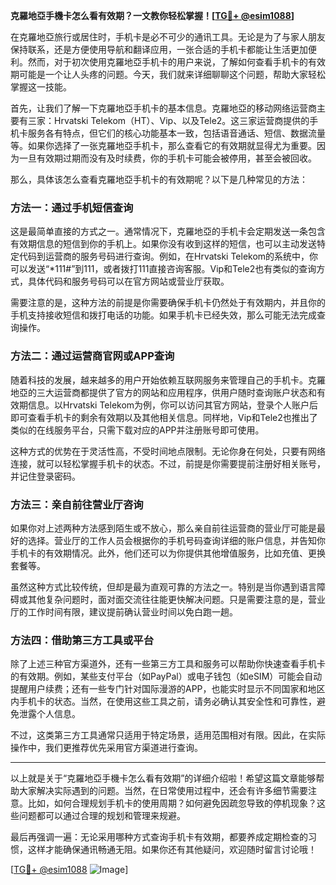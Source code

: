 **克羅地亞手機卡怎么看有效期？一文教你轻松掌握！[[TG💪+ @esim1088](https://t.me/s/esim1088)]**

在克羅地亞旅行或居住时，手机卡是必不可少的通讯工具。无论是为了与家人朋友保持联系，还是方便使用导航和翻译应用，一张合适的手机卡都能让生活更加便利。然而，对于初次使用克羅地亞手机卡的用户来说，了解如何查看手机卡的有效期可能是一个让人头疼的问题。今天，我们就来详细聊聊这个问题，帮助大家轻松掌握这一技能。

首先，让我们了解一下克羅地亞手机卡的基本信息。克羅地亞的移动网络运营商主要有三家：Hrvatski Telekom（HT）、Vip、以及Tele2。这三家运营商提供的手机卡服务各有特点，但它们的核心功能基本一致，包括语音通话、短信、数据流量等。如果你选择了一张克羅地亞手机卡，那么查看它的有效期就显得尤为重要。因为一旦有效期过期而没有及时续费，你的手机卡可能会被停用，甚至会被回收。

那么，具体该怎么查看克羅地亞手机卡的有效期呢？以下是几种常见的方法：

### 方法一：通过手机短信查询

这是最简单直接的方式之一。通常情况下，克羅地亞的手机卡会定期发送一条包含有效期信息的短信到你的手机上。如果你没有收到这样的短信，也可以主动发送特定代码到运营商的服务号码进行查询。例如，在Hrvatski Telekom的系统中，你可以发送“*111#”到111，或者拨打111直接咨询客服。Vip和Tele2也有类似的查询方式，具体代码和服务号码可以在官方网站或营业厅获取。

需要注意的是，这种方法的前提是你需要确保手机卡仍然处于有效期内，并且你的手机支持接收短信和拨打电话的功能。如果手机卡已经失效，那么可能无法完成查询操作。

### 方法二：通过运营商官网或APP查询

随着科技的发展，越来越多的用户开始依赖互联网服务来管理自己的手机卡。克羅地亞的三大运营商都提供了官方的网站和应用程序，供用户随时查询账户状态和有效期信息。以Hrvatski Telekom为例，你可以访问其官方网站，登录个人账户后即可查看手机卡的剩余有效期以及其他相关信息。同样地，Vip和Tele2也推出了类似的在线服务平台，只需下载对应的APP并注册账号即可使用。

这种方式的优势在于灵活性高，不受时间地点限制。无论你身在何处，只要有网络连接，就可以轻松掌握手机卡的状态。不过，前提是你需要提前注册好相关账号，并记住登录密码。

### 方法三：亲自前往营业厅咨询

如果你对上述两种方法感到陌生或不放心，那么亲自前往运营商的营业厅可能是最好的选择。营业厅的工作人员会根据你的手机号码查询详细的账户信息，并告知你手机卡的有效期情况。此外，他们还可以为你提供其他增值服务，比如充值、更换套餐等。

虽然这种方式比较传统，但却是最为直观可靠的方法之一。特别是当你遇到语言障碍或其他复杂问题时，面对面交流往往能更快解决问题。只是需要注意的是，营业厅的工作时间有限，建议提前确认营业时间以免白跑一趟。

### 方法四：借助第三方工具或平台

除了上述三种官方渠道外，还有一些第三方工具和服务可以帮助你快速查看手机卡的有效期。例如，某些支付平台（如PayPal）或电子钱包（如eSIM）可能会自动提醒用户续费；还有一些专门针对国际漫游的APP，也能实时显示不同国家和地区内手机卡的状态。当然，在使用这些工具之前，请务必确认其安全性和可靠性，避免泄露个人信息。

不过，这类第三方工具通常只适用于特定场景，适用范围相对有限。因此，在实际操作中，我们更推荐优先采用官方渠道进行查询。

---

以上就是关于“克羅地亞手機卡怎么看有效期”的详细介绍啦！希望这篇文章能够帮助大家解决实际遇到的问题。当然，在日常使用过程中，还会有许多细节需要注意。比如，如何合理规划手机卡的使用周期？如何避免因疏忽导致的停机现象？这些问题都可以通过合理的规划和管理来规避。

最后再强调一遍：无论采用哪种方式查询手机卡有效期，都要养成定期检查的习惯，这样才能确保通讯畅通无阻。如果你还有其他疑问，欢迎随时留言讨论哦！

[[TG💪+ @esim1088](https://t.me/s/esim1088) ![Image](https://i.postimg.cc/4NQfJmqS/Snipaste-2025-05-13-00-14-12.png)]